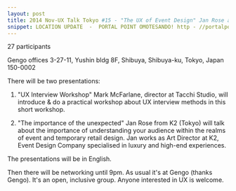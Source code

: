 ```yaml
---
layout: post
title: 2014 Nov-UX Talk Tokyo #15 - "The UX of Event Design" Jan Rose and "UX Interview Workshop" Mark McFarlane
snippet: LOCATION UPDATE  -  PORTAL POINT OMOTESANDO! http - //portalpoint.jp/ There will be two -
---
```

27 participants

Gengo offices 3-27-11, Yushin bldg 8F, Shibuya, Shibuya-ku, Tokyo, Japan 150-0002

There will be two presentations:

1) "UX Interview Workshop"
Mark McFarlane, director at Tacchi Studio, will introduce & do a practical workshop about UX interview methods in this short workshop.

2) "The importance of the unexpected"
Jan Rose from K2 (Tokyo) will talk about the importance of understanding your audience within the realms of event and temporary retail design. Jan works as Art Director at K2, Event Design Company specialised in luxury and high-end experiences.

The presentations will be in English.

Then there will be networking until 9pm. As usual it's at Gengo (thanks Gengo). It's an open, inclusive group. Anyone interested in UX is welcome.

